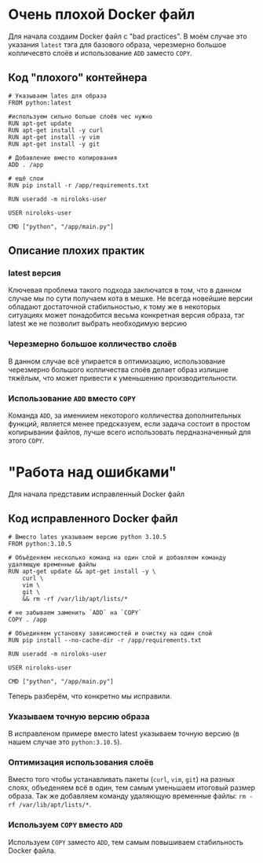 # Очень плохой Docker файл

Для начала создаим Docker файл с "bad practices". В моём случае это указания `latest` тэга для базового образа, черезмерно большое колличесвто слоёв и использование `ADD` заместо `COPY`.
## Код "плохого" контейнера
```
# Указываем lates для образа
FROM python:latest 

#используем сильно больше слоёв чес нужно
RUN apt-get update
RUN apt-get install -y curl
RUN apt-get install -y vim
RUN apt-get install -y git

# Добавление вместо копирования
ADD . /app

# ещё слои
RUN pip install -r /app/requirements.txt

RUN useradd -m niroloks-user

USER niroloks-user

CMD ["python", "/app/main.py"]
```

## Описание плохих практик

### latest версия 
Ключевая проблема такого подхода заключатся в том, что в данном случае мы по сути получаем кота в мешке. Не всегда новейшие версии обладают достаточной стабильностью, к тому же в некоторых ситуациях может понадобится весьма конкретная версия образа, тэг latest же не позволит выбрать необходимую версию

### Черезмерно большое колличество слоёв
В данном случае всё упирается в оптимизацию, использование черезмерно большого колличества слоёв делает образ излишне тяжёлым, что может привести к уменьшению производительности.

### Использование `ADD` вместо `COPY`
Команда `ADD`, за имениием некоторого колличества дополнительных функций, является менее предсказуем, если задача состоит в простом копирывании файлов, лучше всего использовать пердназначенный для этого `СОРY`.

# "Работа над ошибками"

Для начала представим исправленный Docker файл
## Код исправленного Docker файл
```
# Вместо lates указываем версию python 3.10.5
FROM python:3.10.5 

# Объёденяем несколько команд на один слой и добавляем команду удаляющую временные файлы
RUN apt-get update && apt-get install -y \
    curl \
    vim \
    git \
    && rm -rf /var/lib/apt/lists/*

# не забываем заменить `ADD` на `COPY`
COPY . /app

# Объединяем установку зависимостей и очистку на один слой
RUN pip install --no-cache-dir -r /app/requirements.txt

RUN useradd -m niroloks-user

USER niroloks-user

CMD ["python", "/app/main.py"]
```
Теперь разберём, что конкретно мы исправили.

### Указываем точную версию образа

В исправленом примере вместо latest указываем точную версию (в нашем случае это `python:3.10.5`).

### Оптимизация использования слоёв

Вместо того чтобы устанавливать пакеты (`curl`, `vim`, `git`) на разных слоях, объеденяем всё в один, тем самым уменьшаем итоговый размер образа. Так же добавляем команду удаляющую временные файлы: `rm -rf /var/lib/apt/lists/*`.

### Используем `COPY` вместо `ADD`

Используем `COPY` заместо `ADD`, тем самым повышиваем стабильность Docker файла.

